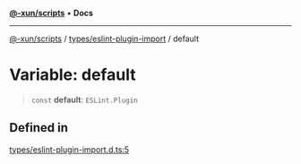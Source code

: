 [**@-xun/scripts**](../../../README.md) • **Docs**

***

[@-xun/scripts](../../../README.md) / [types/eslint-plugin-import](../README.md) / default

# Variable: default

> `const` **default**: `ESLint.Plugin`

## Defined in

[types/eslint-plugin-import.d.ts:5](https://github.com/Xunnamius/xscripts/blob/8feaaa78a9f524f02e4cc9204ef84f329d31ab94/types/eslint-plugin-import.d.ts#L5)
